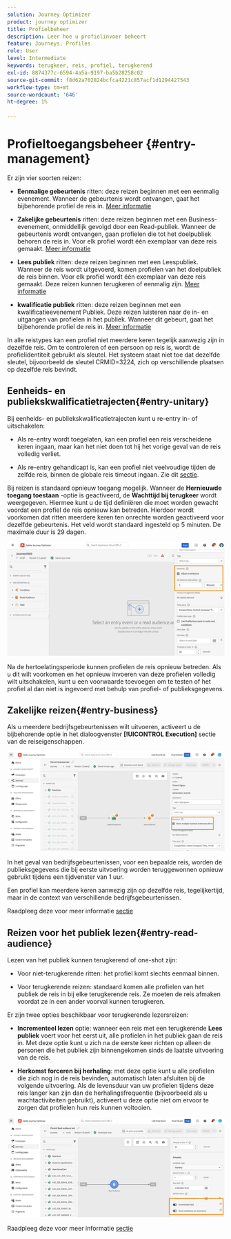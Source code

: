 ```yaml
---
solution: Journey Optimizer
product: journey optimizer
title: Profielbeheer
description: Leer hoe u profielinvoer beheert
feature: Journeys, Profiles
role: User
level: Intermediate
keywords: terugkeer, reis, profiel, terugkerend
exl-id: 8874377c-6594-4a5a-9197-ba5b28258c02
source-git-commit: f8d62a702824bcfca4221c857acf1d1294427543
workflow-type: tm+mt
source-wordcount: '646'
ht-degree: 1%

---
```



# Profieltoegangsbeheer {#entry-management}

Er zijn vier soorten reizen:

* **Eenmalige gebeurtenis** ritten: deze reizen beginnen met een eenmalig evenement. Wanneer de gebeurtenis wordt ontvangen, gaat het bijbehorende profiel de reis in. [Meer informatie](#entry-unitary)

* **Zakelijke gebeurtenis** ritten: deze reizen beginnen met een Business-evenement, onmiddellijk gevolgd door een Read-publiek. Wanneer de gebeurtenis wordt ontvangen, gaan profielen die tot het doelpubliek behoren de reis in. Voor elk profiel wordt één exemplaar van deze reis gemaakt. [Meer informatie](#entry-business)

* **Lees publiek** ritten: deze reizen beginnen met een Leespubliek. Wanneer de reis wordt uitgevoerd, komen profielen van het doelpubliek de reis binnen. Voor elk profiel wordt één exemplaar van deze reis gemaakt. Deze reizen kunnen terugkeren of eenmalig zijn. [Meer informatie](#entry-read-audience)

* **kwalificatie publiek** ritten: deze reizen beginnen met een kwalificatieevenement Publiek. Deze reizen luisteren naar de in- en uitgangen van profielen in het publiek. Wanneer dit gebeurt, gaat het bijbehorende profiel de reis in. [Meer informatie](#entry-unitary)

In alle reistypes kan een profiel niet meerdere keren tegelijk aanwezig zijn in dezelfde reis. Om te controleren of een persoon op reis is, wordt de profielidentiteit gebruikt als sleutel. Het systeem staat niet toe dat dezelfde sleutel, bijvoorbeeld de sleutel CRMID=3224, zich op verschillende plaatsen op dezelfde reis bevindt.

## Eenheids- en publiekskwalificatietrajecten{#entry-unitary}

Bij eenheids- en publiekskwalificatietrajecten kunt u re-entry in- of uitschakelen:

* Als re-entry wordt toegelaten, kan een profiel een reis verscheidene keren ingaan, maar kan het niet doen tot hij het vorige geval van de reis volledig verliet.

* Als re-entry gehandicapt is, kan een profiel niet veelvoudige tijden de zelfde reis, binnen de globale reis timeout ingaan. Zie dit [sectie](../building-journeys/journey-gs.md#global_timeout).

Bij reizen is standaard opnieuw toegang mogelijk. Wanneer de **Hernieuwde toegang toestaan** -optie is geactiveerd, de **Wachttijd bij terugkeer** wordt weergegeven. Hiermee kunt u de tijd definiëren die moet worden gewacht voordat een profiel de reis opnieuw kan betreden. Hierdoor wordt voorkomen dat ritten meerdere keren ten onrechte worden geactiveerd voor dezelfde gebeurtenis. Het veld wordt standaard ingesteld op 5 minuten. De maximale duur is 29 dagen.

<!--
When a journey ends, its status is **[!UICONTROL Closed]**. New individuals can no longer enter the journey. Persons already in the journey automatically exit the journey. [Learn more](journey-gs.md#entrance)
-->

![](assets/journey-re-entrance.png)

Na de hertoelatingsperiode kunnen profielen de reis opnieuw betreden. Als u dit wilt voorkomen en het opnieuw invoeren van deze profielen volledig wilt uitschakelen, kunt u een voorwaarde toevoegen om te testen of het profiel al dan niet is ingevoerd met behulp van profiel- of publieksgegevens.

<!--
Due to the 30-day journey timeout, when journey re-entrance is not allowed, we cannot make sure the re-entrance blocking will work more than 30 days. Indeed, as we remove all information about persons who entered the journey 30 days after they enter, we cannot know the person entered previously, more than 30 days ago. -->

## Zakelijke reizen{#entry-business}

<!--
Business events follow re-entrance rules in the same way as for unitary events. If a journey allows re-entrance, the next business event will be processed.
-->

Als u meerdere bedrijfsgebeurtenissen wilt uitvoeren, activeert u de bijbehorende optie in het dialoogvenster **[!UICONTROL Execution]** sectie van de reiseigenschappen.

![](assets/business-entry.png)

In het geval van bedrijfsgebeurtenissen, voor een bepaalde reis, worden de publieksgegevens die bij eerste uitvoering worden teruggewonnen opnieuw gebruikt tijdens een tijdvenster van 1 uur.

Een profiel kan meerdere keren aanwezig zijn op dezelfde reis, tegelijkertijd, maar in de context van verschillende bedrijfsgebeurtenissen.

Raadpleeg deze voor meer informatie [sectie](../event/about-creating-business.md)

## Reizen voor het publiek lezen{#entry-read-audience}

Lezen van het publiek kunnen terugkerend of one-shot zijn:

* Voor niet-terugkerende ritten: het profiel komt slechts eenmaal binnen.

* Voor terugkerende reizen: standaard komen alle profielen van het publiek de reis in bij elke terugkerende reis. Ze moeten de reis afmaken voordat ze in een ander voorval kunnen terugkeren.

Er zijn twee opties beschikbaar voor terugkerende lezersreizen:

* **Incrementeel lezen** optie: wanneer een reis met een terugkerende **Lees publiek** voert voor het eerst uit, alle profielen in het publiek gaan de reis in. Met deze optie kunt u zich na de eerste keer richten op alleen de personen die het publiek zijn binnengekomen sinds de laatste uitvoering van de reis.

* **Herkomst forceren bij herhaling**: met deze optie kunt u alle profielen die zich nog in de reis bevinden, automatisch laten afsluiten bij de volgende uitvoering. Als de levensduur van uw profielen tijdens deze reis langer kan zijn dan de herhalingsfrequentie (bijvoorbeeld als u wachtactiviteiten gebruikt), activeert u deze optie niet om ervoor te zorgen dat profielen hun reis kunnen voltooien.

![](assets/read-audience-options.png)

Raadpleeg deze voor meer informatie [sectie](../building-journeys/read-audience.md#configuring-segment-trigger-activity)

<!--
After 30 days, a Read audience journey switches to the **Finished** status. This behavior is set for 30 days only (i.e. journey timeout default value) as all information about profiles who entered the journey is removed 30 days after they entered. Persons still in the journey automatically are impacted. They exit the journey after the 30 day timeout. 
-->
